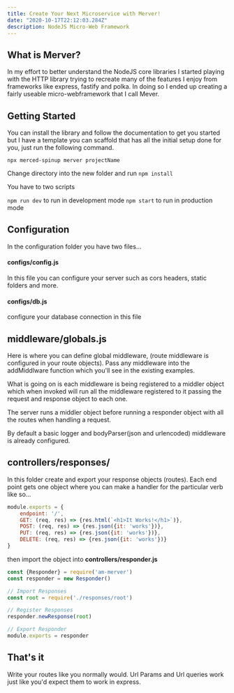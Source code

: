 ```yaml
---
title: Create Your Next Microservice with Merver!
date: "2020-10-17T22:12:03.284Z"
description: NodeJS Micro-Web Framework
---
```


## What is Merver?

In my effort to better understand the NodeJS core libraries I started playing with the HTTP library trying to recreate many of the features I enjoy from frameworks like express, fastify and polka. In doing so I ended up creating a fairly useable micro-webframework that I call Mever.

## Getting Started

You can install the library and follow the documentation to get you started but I have a template you can scaffold that has all the initial setup done for you, just run the following command.

```npx merced-spinup merver projectName```

Change directory into the new folder and run ```npm install```

You have to two scripts

```npm run dev``` to run in development mode
```npm start``` to run in production mode

## Configuration

In the configuration folder you have two files...

#### configs/config.js

In this file you can configure your server such as cors headers, static folders and more.

#### configs/db.js

configure your database connection in this file

## middleware/globals.js

Here is where you can define global middleware, (route middleware is configured in your route objects). Pass any middleware into the addMiddlware function which you'll see in the existing examples.

What is going on is each middleware is being registered to a middler object which when invoked will run all the middleware registered to it passing the request and response object to each one.

The server runs a middler object before running a responder object with all the routes when handling a request.

By default a basic logger and bodyParser(json and urlencoded) middleware is already configured.

## controllers/responses/

In this folder create and export your response objects (routes). Each end point gets one object where you can make a handler for the particular verb like so...

```js
module.exports = {
    endpoint: '/',
    GET: (req, res) => {res.html(`<h1>It Works!</h1>`)},
    POST: (req, res) => {res.json({it: 'works'})},
    PUT: (req, res) => {res.json({it: 'works'})},
    DELETE: (req, res) => {res.json({it: 'works'})}
}
```

then import the object into **controllers/responder.js**

```js
const {Responder} = require('am-merver')
const responder = new Responder()

// Import Responses
const root = require('./responses/root')

// Register Responses
responder.newResponse(root)

// Export Responder
module.exports = responder
```

## That's it

Write your routes like you normally would. Url Params and Url queries work just like you'd expect them to work in express.